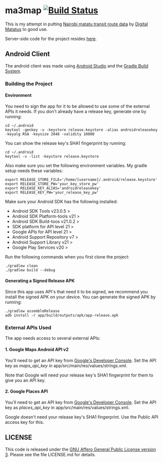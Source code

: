 # ma3map [![Build Status](https://travis-ci.org/ma3map/ma3map-client_android.svg?branch=master)](https://travis-ci.org/ma3map/ma3map-client_android)

This is my attempt in putting [Nairobi matatu transit route data](http://www.gtfs-data-exchange.com/agency/university-of-nairobi-c4dlab/) by [Digital Matatus](http://www.digitalmatatus.com/) to good use.

Server-side code for the project resides [here](https://github.com/jasonrogena/ma3map-server).


## Android Client

The android client was made using [Android Studio](https://developer.android.com/sdk/installing/studio.html) and the [Gradle Build System](http://www.gradle.org/).

### Building the Project

#### Environment

You need to sign the app for it to be allowed to use some of the external APIs it needs. If you don't already have a release key, generate one by running:

    cd ~/.android
    keytool -genkey -v -keystore release.keystore -alias androidreleasekey -keyalg RSA -keysize 2048 -validity 10000

You can show the release key's SHA1 fingerprint by running:

    cd ~/.android
    keytool -v -list -keystore release.keystore

Also make sure you set the following environment variables. My gradle setup needs these variables:

    export RELEASE_STORE_FILE='/home/[username]/.android/release.keystore'
    export RELEASE_STORE_PW='your_key_store_pw'
    export RELEASE_KEY_ALIAS='androidreleasekey'
    export RELEASE_KEY_PW='your_release_key_pw'

Make sure your Android SDK has the following installed:

 -  Android SDK Tools v23.0.5 > 
 -  Android SDK Platform-tools v21 >
 -  Android SDK Build-toos v21.0.2 >
 -  SDK platform for API level 21 >
 -  Google APIs for API level 21 >
 -  Android Support Repository v7 >
 -  Android Support Library v21 >
 -  Google Play Services v20 >

Run the following commands when you first clone the project:

    ./gradlew clean
    ./gradlew build --debug


#### Generating a Signed Release APK

Since this app uses API's that need it to be signed, we recommend you install the signed APK on your device. You can generate the signed APK by running:

    ./gradlew assembleRelease
    adb install -r app/build/outputs/apk/app-release.apk


### External APIs Used

The app needs access to several external APIs:

#### 1. Google Maps Android API v2

You'll need to get an API key from [Google's Developer Console](https://console.developers.google.com). Set the API key as *maps_api_key* in app/src/main/res/values/strings.xml.

Note that Google will need your release key's SHA1 fingerprint for them to give you an API key.


#### 2. Google Places API

You'll need to get an API key from [Google's Developer Console](https://console.developers.google.com). Set the API key as *places_api_key* in app/src/main/res/values/strings.xml. 

Google doesn't need your release key's SHA1 fingerprint. Use the Public API access key for this.


## LICENSE

This code is released under the [GNU Affero General Public License version 3](http://www.gnu.org/licenses/agpl-3.0.html). Please see the file LICENSE.md for details.
